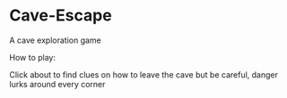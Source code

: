 # Cave-Escape
A cave exploration game

How to play:

Click about to find clues on how to leave the cave but be careful, danger lurks around every corner
